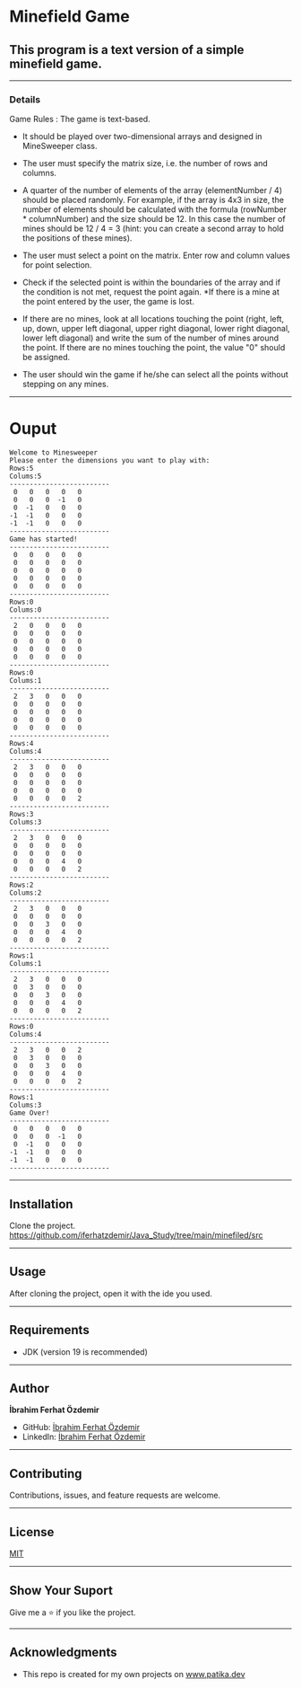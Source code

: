 # Minefield Game
## This program is a text version of a simple minefield game.
--- 

### Details
Game Rules :
The game is text-based.
* It should be played over two-dimensional arrays and designed in MineSweeper class.
* The user must specify the matrix size, i.e. the number of rows and columns.
* A quarter of the number of elements of the array (elementNumber / 4) should be placed randomly. For example, if the array is 4x3 in size, the number of elements should be calculated with the formula (rowNumber * columnNumber) and the size should be 12. In this case the number of mines should be 12 / 4 = 3 (hint: you can create a second array to hold the positions of these mines).
* The user must select a point on the matrix. Enter row and column values for point selection.
* Check if the selected point is within the boundaries of the array and if the condition is not met, request the point again.
*If there is a mine at the point entered by the user, the game is lost.

* If there are no mines, look at all locations touching the point (right, left, up, down, upper left diagonal, upper right diagonal, lower right diagonal, lower left diagonal) and write the sum of the number of mines around the point. If there are no mines touching the point, the value "0" should be assigned.
* The user should win the game if he/she can select all the points without stepping on any mines.
---
# Ouput
```agsl
Welcome to Minesweeper
Please enter the dimensions you want to play with:
Rows:5
Colums:5
-------------------------
 0	 0	 0	 0	 0	 
 0	 0	 0	-1	 0	 
 0	-1	 0	 0	 0	 
-1	-1	 0	 0	 0	 
-1	-1	 0	 0	 0	 
-------------------------
Game has started!
-------------------------
 0	 0	 0	 0	 0	 
 0	 0	 0	 0	 0	 
 0	 0	 0	 0	 0	 
 0	 0	 0	 0	 0	 
 0	 0	 0	 0	 0	 
-------------------------
Rows:0
Colums:0
-------------------------
 2	 0	 0	 0	 0	 
 0	 0	 0	 0	 0	 
 0	 0	 0	 0	 0	 
 0	 0	 0	 0	 0	 
 0	 0	 0	 0	 0	 
-------------------------
Rows:0
Colums:1
-------------------------
 2	 3	 0	 0	 0	 
 0	 0	 0	 0	 0	 
 0	 0	 0	 0	 0	 
 0	 0	 0	 0	 0	 
 0	 0	 0	 0	 0	 
-------------------------
Rows:4
Colums:4
-------------------------
 2	 3	 0	 0	 0	 
 0	 0	 0	 0	 0	 
 0	 0	 0	 0	 0	 
 0	 0	 0	 0	 0	 
 0	 0	 0	 0	 2	 
-------------------------
Rows:3
Colums:3
-------------------------
 2	 3	 0	 0	 0	 
 0	 0	 0	 0	 0	 
 0	 0	 0	 0	 0	 
 0	 0	 0	 4	 0	 
 0	 0	 0	 0	 2	 
-------------------------
Rows:2
Colums:2
-------------------------
 2	 3	 0	 0	 0	 
 0	 0	 0	 0	 0	 
 0	 0	 3	 0	 0	 
 0	 0	 0	 4	 0	 
 0	 0	 0	 0	 2	 
-------------------------
Rows:1
Colums:1
-------------------------
 2	 3	 0	 0	 0	 
 0	 3	 0	 0	 0	 
 0	 0	 3	 0	 0	 
 0	 0	 0	 4	 0	 
 0	 0	 0	 0	 2	 
-------------------------
Rows:0
Colums:4
-------------------------
 2	 3	 0	 0	 2	 
 0	 3	 0	 0	 0	 
 0	 0	 3	 0	 0	 
 0	 0	 0	 4	 0	 
 0	 0	 0	 0	 2	 
-------------------------
Rows:1
Colums:3
Game Over!
-------------------------
 0	 0	 0	 0	 0	 
 0	 0	 0	-1	 0	 
 0	-1	 0	 0	 0	 
-1	-1	 0	 0	 0	 
-1	-1	 0	 0	 0	 
-------------------------
```


---


## Installation
Clone the project.
https://github.com/iferhatzdemir/Java_Study/tree/main/minefiled/src

---

## Usage
After cloning the project, open it with the ide you used.

---

## Requirements
* JDK (version 19 is recommended)

---

## Author
**İbrahim Ferhat Özdemir**

* GitHub: [İbrahim Ferhat Özdemir](https://github.com/iferhatzdemir)
* LinkedIn: [İbrahim Ferhat Özdemir](https://www.linkedin.com/in/ibrahim-ferhat-%C3%B6zdemir-4304b4139/
  )
---

## Contributing
Contributions, issues, and feature requests are welcome.

---

## License

[MIT](https://choosealicense.com/licenses/mit/)

---

## Show Your Suport
Give me a &#11088; if you like the project.

---

## Acknowledgments
* This repo is created for my own projects on www.patika.dev